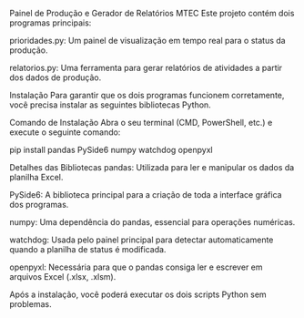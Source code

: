 Painel de Produção e Gerador de Relatórios MTEC
Este projeto contém dois programas principais:

prioridades.py: Um painel de visualização em tempo real para o status da produção.

relatorios.py: Uma ferramenta para gerar relatórios de atividades a partir dos dados de produção.

Instalação
Para garantir que os dois programas funcionem corretamente, você precisa instalar as seguintes bibliotecas Python.

Comando de Instalação
Abra o seu terminal (CMD, PowerShell, etc.) e execute o seguinte comando:

pip install pandas PySide6 numpy watchdog openpyxl

Detalhes das Bibliotecas
pandas: Utilizada para ler e manipular os dados da planilha Excel.

PySide6: A biblioteca principal para a criação de toda a interface gráfica dos programas.

numpy: Uma dependência do pandas, essencial para operações numéricas.

watchdog: Usada pelo painel principal para detectar automaticamente quando a planilha de status é modificada.

openpyxl: Necessária para que o pandas consiga ler e escrever em arquivos Excel (.xlsx, .xlsm).

Após a instalação, você poderá executar os dois scripts Python sem problemas.